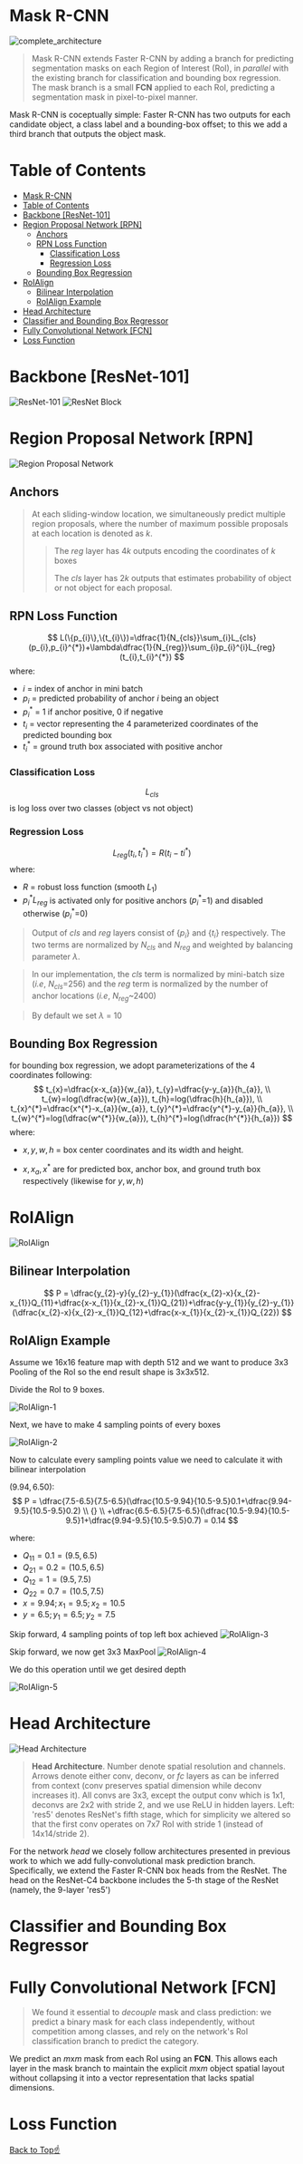 # Mask R-CNN
![complete_architecture](assets/images/complete_architecture.png)
> Mask R-CNN extends Faster R-CNN by adding a branch for predicting segmentation masks on each Region of Interest (RoI), in _parallel_ with the existing branch for classification and bounding box regression. The mask branch is a small **FCN** applied to each RoI, predicting a segmentation mask in pixel-to-pixel manner.

Mask R-CNN is coceptually simple: Faster R-CNN has two outputs for each candidate object, a class label and a bounding-box offset; to this we add a third branch that outputs the object mask.

# Table of Contents
- [Mask R-CNN](#mask-r-cnn)
- [Table of Contents](#table-of-contents)
- [Backbone \[ResNet-101\]](#backbone-resnet-101)
- [Region Proposal Network \[RPN\]](#region-proposal-network-rpn)
  - [Anchors](#anchors)
  - [RPN Loss Function](#rpn-loss-function)
    - [Classification Loss](#classification-loss)
    - [Regression Loss](#regression-loss)
  - [Bounding Box Regression](#bounding-box-regression)
- [RoIAlign](#roialign)
  - [Bilinear Interpolation](#bilinear-interpolation)
  - [RoIAlign Example](#roialign-example)
- [Head Architecture](#head-architecture)
- [Classifier and Bounding Box Regressor](#classifier-and-bounding-box-regressor)
- [Fully Convolutional Network \[FCN\]](#fully-convolutional-network-fcn)
- [Loss Function](#loss-function)

# Backbone [ResNet-101]
![ResNet-101](assets/images/resnet-101.png)
![ResNet Block](assets/images/resnet_block.png)
<!-- This backbone with ResNet-101 for example is denoted by ResNet-101-C4. Extracted features from the final convolutional layers of the 4-th stage, which we call C4. -->

# Region Proposal Network [RPN]
![Region Proposal Network](assets/images/rpn.png)
## Anchors
> At each sliding-window location, we simultaneously predict multiple region proposals, where the number of maximum possible proposals at each location is denoted as $k$.
> > The $reg$ layer has $4k$ outputs encoding the coordinates of $k$ boxes
> >
> > The $cls$ layer has $2k$ outputs that estimates probability of object or not object for each proposal.
## RPN Loss Function
$$
L(\{p_{i}\},\{t_{i}\})=\dfrac{1}{N_{cls}}\sum_{i}L_{cls}(p_{i},p_{i}^{*})+\lambda\dfrac{1}{N_{reg}}\sum_{i}p_{i}^{i}L_{reg}(t_{i},t_{i}^{*})
$$
where:
- $i$ = index of anchor in mini batch
- $p_{i}$ = predicted probability of anchor $i$ being an object
- $p_{i}^{*}$ = 1 if anchor positive, 0 if negative
- $t_{i}$ = vector representing the 4 parameterized coordinates of the predicted bounding box
- $t_{i}^{*}$ = ground truth box associated with positive anchor
 
### Classification Loss
$$
L_{cls}
$$
is log loss over two classes (object vs not object)

### Regression Loss
$$
L_{reg}(t_{i},t_{i}^*)=R(t_{i}-t{i}^*)
$$
where:
- $R$ = robust loss function (smooth $L_{1}$)
- $p_{i}^*L_{reg}$ is activated only for positive anchors ($p_{i}^*$=1) and disabled otherwise ($p_{i}^*$=0)

> Output of $cls$ and $reg$ layers consist of $\{p_{i}\}$ and $\{t_{i}\}$ respectively. The two terms are normalized by $N_{cls}$ and $N_{reg}$ and weighted by balancing parameter $\lambda$.

> In our implementation, the $cls$ term is normalized by mini-batch size (_i.e_, $N_{cls}$=256) and the $reg$ term is normalized by the number of anchor locations (_i.e_, $N_{reg}$~2400)

> By default we set $\lambda$ = 10

## Bounding Box Regression
for bounding box regression, we adopt parameterizations of the 4 coordinates following:
$$
t_{x}=\dfrac{x-x_{a}}{w_{a}}, t_{y}=\dfrac{y-y_{a}}{h_{a}}, \\
t_{w}=log(\dfrac{w}{w_{a}}), t_{h}=log(\dfrac{h}{h_{a}}), \\
t_{x}^{*}=\dfrac{x^{*}-x_{a}}{w_{a}}, t_{y}^{*}=\dfrac{y^{*}-y_{a}}{h_{a}}, \\
t_{w}^{*}=log(\dfrac{w^{*}}{w_{a}}), t_{h}^{*}=log(\dfrac{h^{*}}{h_{a}})
$$
where:

- $x,y,w,h$ = box center coordinates and its width and height.

- $x,x_{a},x^{*}$ are for predicted box, anchor box, and ground truth box respectively (likewise for $y,w,h$)

# RoIAlign
![RoIAlign](assets/images/roialign.png)
## Bilinear Interpolation
$$
P = \dfrac{y_{2}-y}{y_{2}-y_{1}}(\dfrac{x_{2}-x}{x_{2}-x_{1}}Q_{11}+\dfrac{x-x_{1}}{x_{2}-x_{1}}Q_{21})+\dfrac{y-y_{1}}{y_{2}-y_{1}}(\dfrac{x_{2}-x}{x_{2}-x_{1}}Q_{12}+\dfrac{x-x_{1}}{x_{2}-x_{1}}Q_{22})
$$
## RoIAlign Example
Assume we 16x16 feature map with depth 512 and we want to produce 3x3 Pooling of the RoI so the end result shape is 3x3x512.

Divide the RoI to 9 boxes.

![RoIAlign-1](assets/images/roialign-1.png)

Next, we have to make 4 sampling points of every boxes

![RoIAlign-2](assets/images/roialign-2.png)

Now to calculate every sampling points value we need to calculate it with bilinear interpolation

$(9.94, 6.50)$:
$$
P = \dfrac{7.5-6.5}{7.5-6.5}(\dfrac{10.5-9.94}{10.5-9.5}0.1+\dfrac{9.94-9.5}{10.5-9.5}0.2) \\ {} \\ +\dfrac{6.5-6.5}{7.5-6.5}(\dfrac{10.5-9.94}{10.5-9.5}1+\dfrac{9.94-9.5}{10.5-9.5}0.7) = 0.14
$$

where:

- $Q_{11}=0.1=(9.5,6.5)$
- $Q_{21}=0.2=(10.5,6.5)$
- $Q_{12}=1=(9.5,7.5)$
- $Q_{22}=0.7=(10.5,7.5)$
- $x=9.94;x_{1}=9.5;x_{2}=10.5$
- $y=6.5;y_{1}=6.5;y_{2}=7.5$

Skip forward, 4 sampling points of top left box achieved
![RoIAlign-3](assets/images/roialign-3.png)

Skip forward, we now get 3x3 MaxPool
![RoIAlign-4](assets/images/roialign-4.png)

We do this operation until we get desired depth

![RoIAlign-5](assets/images/roialign-5.png)

# Head Architecture
![Head Architecture](assets/images/head_architecture.png)
> **Head Architecture**. Number denote spatial resolution and channels. Arrows denote either conv, deconv, or _fc_ layers as can be inferred from context (conv preserves spatial dimension while deconv increases it). All convs are 3x3, except the output conv which is 1x1, deconvs are 2x2 with stride 2, and we use ReLU in hidden layers. Left: 'res5' denotes ResNet's fifth stage, which for simplicity we altered so that the first conv operates on 7x7 RoI with stride 1 (instead of 14x14/stride 2).

For the network _head_ we closely follow architectures presented in previous work to which we add fully-convolutional mask prediction branch. Specifically, we extend the Faster R-CNN box heads from the ResNet. The head on the ResNet-C4 backbone includes the 5-th stage of the ResNet (namely, the 9-layer 'res5')

# Classifier and Bounding Box Regressor

# Fully Convolutional Network [FCN]
> We found it essential to _decouple_ mask and class prediction: we predict a binary mask for each class independently, without competition among classes, and rely on the network's RoI classification branch to predict the category.

We predict an $m$x$m$ mask from each RoI using an **FCN**. This allows each layer in the mask branch to maintain the explicit $m$x$m$ object spatial layout without collapsing it into a vector representation that lacks spatial dimensions.

# Loss Function
[Back to Top:point_up:](#table-of-contents)